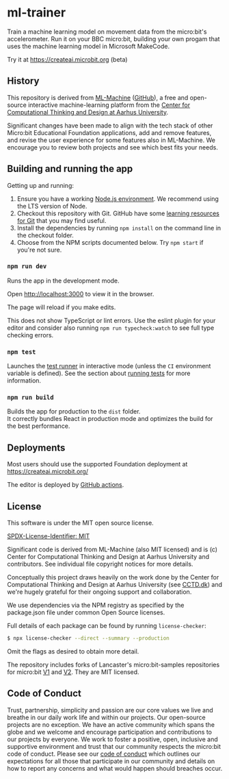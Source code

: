 # ml-trainer

Train a machine learning model on movement data from the micro:bit's
accelerometer. Run it on your BBC micro:bit, building your own progam that uses
the machine learning model in Microsoft MakeCode.

Try it at https://createai.microbit.org (beta)

## History

This repository is derived from [ML-Machine](https://ml-machine.org)
([GitHub](https://github.com/microbit-foundation/cctd-ml-machine.)), a free and
open-source interactive machine-learning platform from the [Center for
Computational Thinking and Design at Aarhus University](https://cctd.au.dk/).

Significant changes have been made to align with the tech stack of other
Micro:bit Educational Foundation applications, add and remove features, and
revise the user experience for some features also in ML-Machine. We encourage
you to review both projects and see which best fits your needs.

## Building and running the app

Getting up and running:

1. Ensure you have a working [Node.js environment](https://nodejs.org/en/download/). We recommend using the LTS version of Node.
2. Checkout this repository with Git. GitHub have some [learning resources for Git](https://docs.github.com/en/get-started/quickstart/git-and-github-learning-resources) that you may find useful.
3. Install the dependencies by running `npm install` on the command line in the checkout folder.
4. Choose from the NPM scripts documented below. Try `npm start` if you're not sure.

### `npm run dev`

Runs the app in the development mode.

Open [http://localhost:3000](http://localhost:3000) to view it in the browser.

The page will reload if you make edits.

This does not show TypeScript or lint errors.
Use the eslint plugin for your editor and consider also running `npm run typecheck:watch` to see full type checking errors.

### `npm test`

Launches the [test runner](https://vitest.dev/) in interactive mode (unless the `CI` environment variable is defined).
See the section about [running tests](https://facebook.github.io/create-react-app/docs/running-tests) for more information.

### `npm run build`

Builds the app for production to the `dist` folder.\
It correctly bundles React in production mode and optimizes the build for the best performance.

## Deployments

Most users should use the supported Foundation deployment at https://createai.microbit.org/

The editor is deployed by [GitHub actions](https://github.com/microbit-foundation/ml-trainer/actions).

## License

This software is under the MIT open source license.

[SPDX-License-Identifier: MIT](LICENSE)

Significant code is derived from ML-Machine (also MIT licensed) and is (c)
Center for Computational Thinking and Design at Aarhus University and
contributors. See individual file copyright notices for more details.

Conceptually this project draws heavily on the work done by the Center for Computational Thinking and Design at Aarhus University (see [CCTD.dk](https://cctd.au.dk)) and we're hugely grateful for their ongoing support and collaboration.

We use dependencies via the NPM registry as specified by the package.json file
under common Open Source licenses.

Full details of each package can be found by running `license-checker`:

```bash
$ npx license-checker --direct --summary --production
```

Omit the flags as desired to obtain more detail.

The repository includes forks of Lancaster's micro:bit-samples repositories for
micro:bit [V1](https://github.com/lancaster-university/microbit-samples) and
[V2](https://github.com/lancaster-university/microbit-v2-samples). They are MIT
licensed.

## Code of Conduct

Trust, partnership, simplicity and passion are our core values we live and
breathe in our daily work life and within our projects. Our open-source
projects are no exception. We have an active community which spans the globe
and we welcome and encourage participation and contributions to our projects
by everyone. We work to foster a positive, open, inclusive and supportive
environment and trust that our community respects the micro:bit code of
conduct. Please see our [code of conduct](https://microbit.org/safeguarding/)
which outlines our expectations for all those that participate in our
community and details on how to report any concerns and what would happen
should breaches occur.
